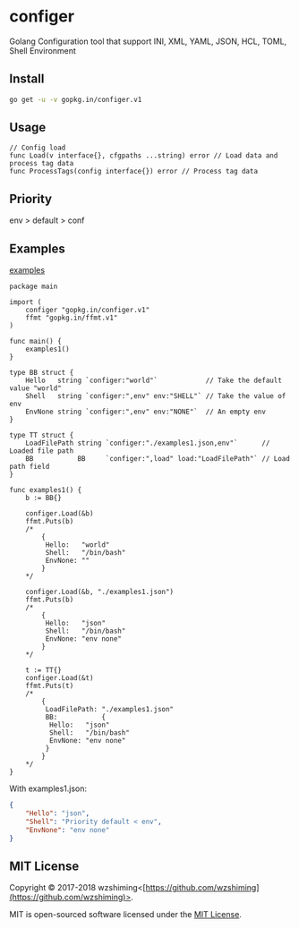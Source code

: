 # configer
Golang Configuration tool that support INI, XML, YAML, JSON, HCL, TOML, Shell Environment

## Install
``` bash
go get -u -v gopkg.in/configer.v1
```

## Usage

``` golang
// Config load
func Load(v interface{}, cfgpaths ...string) error // Load data and process tag data
func ProcessTags(config interface{}) error // Process tag data
```

## Priority 
env > default > conf

## Examples

[examples](./examples/main.go)

``` golang
package main

import (
	configer "gopkg.in/configer.v1"
	ffmt "gopkg.in/ffmt.v1"
)

func main() {
	examples1()
}

type BB struct {
	Hello   string `configer:"world"`            // Take the default value "world"
	Shell   string `configer:",env" env:"SHELL"` // Take the value of env
	EnvNone string `configer:",env" env:"NONE"`  // An empty env
}

type TT struct {
	LoadFilePath string `configer:"./examples1.json,env"`      // Loaded file path
	BB           BB     `configer:",load" load:"LoadFilePath"` // Load path field
}

func examples1() {
	b := BB{}

	configer.Load(&b)
	ffmt.Puts(b)
	/*
		{
		 Hello:   "world"
		 Shell:   "/bin/bash"
		 EnvNone: ""
		}
	*/

	configer.Load(&b, "./examples1.json")
	ffmt.Puts(b)
	/*
		{
		 Hello:   "json"
		 Shell:   "/bin/bash"
		 EnvNone: "env none"
		}
	*/

	t := TT{}
	configer.Load(&t)
	ffmt.Puts(t)
	/*
		{
		 LoadFilePath: "./examples1.json"
		 BB:           {
		  Hello:   "json"
		  Shell:   "/bin/bash"
		  EnvNone: "env none"
		 }
		}
	*/
}

```

With examples1.json:

``` json
{
    "Hello": "json",
    "Shell": "Priority default < env",
    "EnvNone": "env none"
}
```

## MIT License

Copyright © 2017-2018 wzshiming<[https://github.com/wzshiming](https://github.com/wzshiming)>.

MIT is open-sourced software licensed under the [MIT License](https://opensource.org/licenses/MIT).

